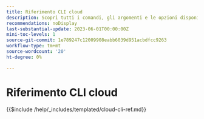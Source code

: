 ```yaml
---
title: Riferimento CLI cloud
description: Scopri tutti i comandi, gli argomenti e le opzioni disponibili per lo strumento da riga di comando Adobe Commerce magento-cloud.
recommendations: noDisplay
last-substantial-update: 2023-06-01T00:00:00Z
mini-toc-levels: 1
source-git-commit: 1e789247c12009908eabb6039d951acbdfcc9263
workflow-type: tm+mt
source-wordcount: '20'
ht-degree: 0%

---
```


# Riferimento CLI cloud

{{$include /help/_includes/templated/cloud-cli-ref.md}}
